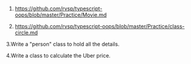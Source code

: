 1. https://github.com/rvsp/typescript-oops/blob/master/Practice/Movie.md
  
2. https://github.com/rvsp/typescript-oops/blob/master/Practice/class-circle.md

3.Write a "person" class to hold all the details.

4.Write a class to calculate the Uber price.

